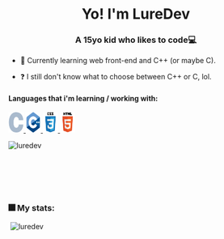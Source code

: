 <h1 align="center">Yo! I'm LureDev</h1>
<h3 align="center">A 15yo kid who likes to code💻</h3>

- 📝 Currently learning web front-end and C++ (or maybe C).

- ❓ I still don't know what to choose between C++ or C, lol.


<h4 align="left">Languages that i'm learning / working with:</h4>
<p align="left"> <a href="https://www.cprogramming.com/" target="_blank"> <img src="https://raw.githubusercontent.com/devicons/devicon/master/icons/c/c-original.svg" alt="c" width="30" height="40"/> </a> <a href="https://www.w3schools.com/cpp/" target="_blank"> <img src="https://raw.githubusercontent.com/devicons/devicon/master/icons/cplusplus/cplusplus-original.svg" alt="cplusplus" width="30" height="40"/> </a> <a href="https://www.w3schools.com/css/" target="_blank"> <img src="https://raw.githubusercontent.com/devicons/devicon/master/icons/css3/css3-original-wordmark.svg" alt="css3" width="30" height="40"/> </a> <a href="https://www.w3.org/html/" target="_blank"> <img src="https://raw.githubusercontent.com/devicons/devicon/master/icons/html5/html5-original-wordmark.svg" alt="html5" width="30" height="40"/> </a> </p>
<p><img align="left" src="https://github-readme-stats.vercel.app/api/top-langs?username=luredev&show_icons=true&title_color=F652A0&text_color=644899&bg_color=1f1f1f&locale=en&layout=compact" alt="luredev" /></p><br>

<br><br><br><br><h3>🎆 My stats:</h3>
<p>&nbsp;<img align="center" src="https://github-readme-stats.vercel.app/api?username=luredev&show_icons=true&theme=dark&title_color=F652A0&text_color=644899&bg_color=1f1f1f&locale=en" alt="luredev" /></p>
